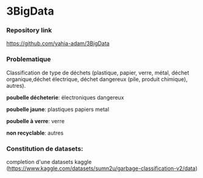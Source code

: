 # 3BigData

### Repository link
https://github.com/yahia-adam/3BigData

### Problematique
Classification de type de déchets (plastique, papier, verre, métal, déchet organique,déchet électrique, 
déchet dangereux (pile, produit chimique), autres).

**poubelle décheterie**:
électroniques
dangereux

**poubelle jaune**:
plastiques
papiers
metal

**poubelle à verre**:
verre

**non recyclable**:
 autres

### Constitution de datasets:
completion d'une datasets kaggle
(https://www.kaggle.com/datasets/sumn2u/garbage-classification-v2/data)
